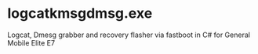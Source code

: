 # logcatkmsgdmsg.exe

Logcat, Dmesg grabber and recovery flasher via fastboot in C# for General Mobile Elite E7
